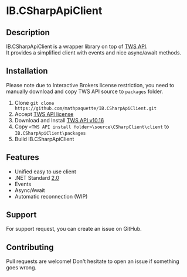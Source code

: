 # IB.CSharpApiClient

## Description
IB.CSharpApiClient is a wrapper library on top of [TWS API](https://interactivebrokers.github.io/tws-api/introduction.html).  
It provides a simplified client with events and nice async/await methods.

## Installation
Please note due to Interactive Brokers license restriction, you need to manually download and copy TWS API source to `packages` folder.

1. Clone `git clone https://github.com/mathpaquette/IB.CSharpApiClient.git` 
2. Accept [TWS API license](https://interactivebrokers.github.io/) 
3. Download and Install [TWS API v10.16](https://interactivebrokers.github.io/downloads/TWS%20API%20Install%201016.01.msi) 
4. Copy `<TWS API install folder>\source\CSharpClient\client` to `IB.CSharpApiClient\packages`
5. Build IB.CSharpApiClient
   
## Features
- Unified easy to use client
- .NET Standard [2.0](https://docs.microsoft.com/en-us/dotnet/standard/net-standard?tabs=net-standard-2-0)
- Events
- Async/Await
- Automatic reconnection (WIP)

## Support
For support request, you can create an issue on GitHub.

## Contributing
Pull requests are welcome! Don't hesitate to open an issue if something goes wrong.